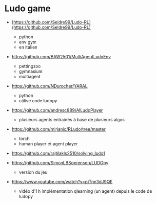 # Ludo game

- [https://github.com/Seldre99/Ludo-RL](https://github.com/Seldre99/Ludo-RL)
    - python
    - env gym
    - en italien
- https://github.com/BAW2501/MultiAgentLudoEnv
    - pettingzoo
    - gymnasium
    - multiagent
- https://github.com/NDurocher/YARAL
    - python
    - utilise code ludopy
- https://github.com/andresc889/AILudoPlayer
    - plusieurs agents entrainés à base de plusieurs algos
- https://github.com/mirjanic/RLudo/tree/master
    - torch
    - human player et agent player
- https://github.com/rajtilakls2510/solving_ludo1

- https://github.com/SimonLBSoerensen/LUDOpy
    - version du jeu
- https://www.youtube.com/watch?v=piTnn3dJ9QE
    - vidéo d’1 h implémentation qlearning (un agent) depuis le code de ludopy